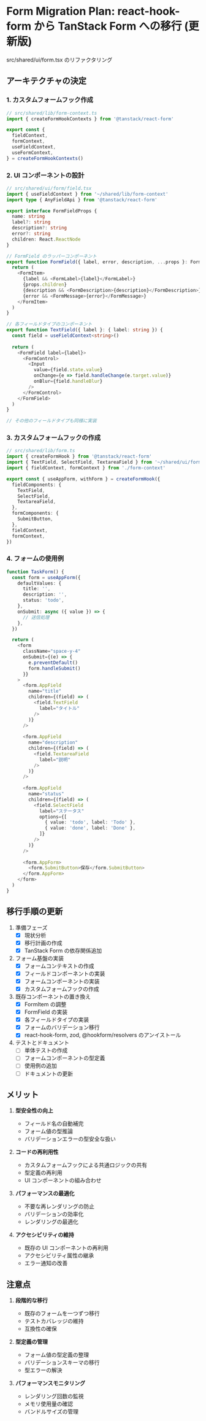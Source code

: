 # Form Migration Plan: react-hook-form から TanStack Form への移行 (更新版)

src/shared/ui/form.tsx のリファクタリング

## アーキテクチャの決定

### 1. カスタムフォームフック作成

```typescript
// src/shared/lib/form-context.ts
import { createFormHookContexts } from '@tanstack/react-form'

export const {
  fieldContext,
  formContext,
  useFieldContext,
  useFormContext,
} = createFormHookContexts()
```

### 2. UI コンポーネントの設計

```typescript
// src/shared/ui/form/field.tsx
import { useFieldContext } from '~/shared/lib/form-context'
import type { AnyFieldApi } from '@tanstack/react-form'

export interface FormFieldProps {
  name: string
  label?: string
  description?: string
  error?: string
  children: React.ReactNode
}

// FormField のラッパーコンポーネント
export function FormField({ label, error, description, ...props }: FormFieldProps) {
  return (
    <FormItem>
      {label && <FormLabel>{label}</FormLabel>}
      {props.children}
      {description && <FormDescription>{description}</FormDescription>}
      {error && <FormMessage>{error}</FormMessage>}
    </FormItem>
  )
}

// 各フィールドタイプのコンポーネント
export function TextField({ label }: { label: string }) {
  const field = useFieldContext<string>()
  
  return (
    <FormField label={label}>
      <FormControl>
        <Input
          value={field.state.value}
          onChange={e => field.handleChange(e.target.value)}
          onBlur={field.handleBlur}
        />
      </FormControl>
    </FormField>
  )
}

// その他のフィールドタイプも同様に実装
```

### 3. カスタムフォームフックの作成

```typescript
// src/shared/lib/form.ts
import { createFormHook } from '@tanstack/react-form'
import { TextField, SelectField, TextareaField } from '~/shared/ui/form/field'
import { fieldContext, formContext } from './form-context'

export const { useAppForm, withForm } = createFormHook({
  fieldComponents: {
    TextField,
    SelectField,
    TextareaField,
  },
  formComponents: {
    SubmitButton,
  },
  fieldContext,
  formContext,
})
```

### 4. フォームの使用例

```typescript
function TaskForm() {
  const form = useAppForm({
    defaultValues: {
      title: '',
      description: '',
      status: 'todo',
    },
    onSubmit: async ({ value }) => {
      // 送信処理
    },
  })

  return (
    <form
      className="space-y-4"
      onSubmit={(e) => {
        e.preventDefault()
        form.handleSubmit()
      }}
    >
      <form.AppField
        name="title"
        children={(field) => (
          <field.TextField
            label="タイトル"
          />
        )}
      />
      
      <form.AppField
        name="description"
        children={(field) => (
          <field.TextareaField
            label="説明"
          />
        )}
      />
      
      <form.AppField
        name="status"
        children={(field) => (
          <field.SelectField
            label="ステータス"
            options={[
              { value: 'todo', label: 'Todo' },
              { value: 'done', label: 'Done' },
            ]}
          />
        )}
      />
      
      <form.AppForm>
        <form.SubmitButton>保存</form.SubmitButton>
      </form.AppForm>
    </form>
  )
}
```

## 移行手順の更新

1. 準備フェーズ
   - [x] 現状分析
   - [x] 移行計画の作成
   - [x] TanStack Form の依存関係追加
   
2. フォーム基盤の実装
   - [x] フォームコンテキストの作成
   - [x] フィールドコンポーネントの実装
   - [x] フォームコンポーネントの実装
   - [x] カスタムフォームフックの作成

3. 既存コンポーネントの置き換え
   - [x] FormItem の調整
   - [x] FormField の実装
   - [x] 各フィールドタイプの実装
   - [x] フォームのバリデーション移行
   - [x] react-hook-form, zod, @hookform/resolvers のアンイストール

4. テストとドキュメント
   - [ ] 単体テストの作成
   - [ ] フォームコンポーネントの型定義
   - [ ] 使用例の追加
   - [ ] ドキュメントの更新

## メリット

1. **型安全性の向上**
   - フィールド名の自動補完
   - フォーム値の型推論
   - バリデーションエラーの型安全な扱い

2. **コードの再利用性**
   - カスタムフォームフックによる共通ロジックの共有
   - 型定義の再利用
   - UI コンポーネントの組み合わせ

3. **パフォーマンスの最適化**
   - 不要な再レンダリングの防止
   - バリデーションの効率化
   - レンダリングの最適化

4. **アクセシビリティの維持**
   - 既存の UI コンポーネントの再利用
   - アクセシビリティ属性の継承
   - エラー通知の改善

## 注意点

1. **段階的な移行**
   - 既存のフォームを一つずつ移行
   - テストカバレッジの維持
   - 互換性の確保

2. **型定義の管理**
   - フォーム値の型定義の整理
   - バリデーションスキーマの移行
   - 型エラーの解決

3. **パフォーマンスモニタリング**
   - レンダリング回数の監視
   - メモリ使用量の確認
   - バンドルサイズの管理